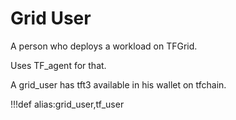 # Grid User

A person who deploys a workload on TFGrid.

Uses TF_agent for that.

A grid_user has tft3 available in his wallet on tfchain.

!!!def alias:grid_user,tf_user

